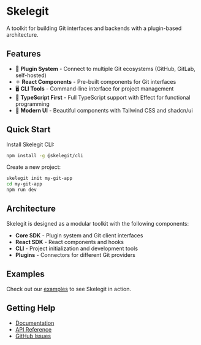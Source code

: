 # Skelegit

A toolkit for building Git interfaces and backends with a plugin-based architecture.

## Features

- 🔌 **Plugin System** - Connect to multiple Git ecosystems (GitHub, GitLab, self-hosted)
- ⚛️ **React Components** - Pre-built components for Git interfaces
- 🖥️ **CLI Tools** - Command-line interface for project management
- 🎯 **TypeScript First** - Full TypeScript support with Effect for functional programming
- 🎨 **Modern UI** - Beautiful components with Tailwind CSS and shadcn/ui

## Quick Start

Install Skelegit CLI:

```bash
npm install -g @skelegit/cli
```

Create a new project:

```bash
skelegit init my-git-app
cd my-git-app
npm run dev
```

## Architecture

Skelegit is designed as a modular toolkit with the following components:

- **Core SDK** - Plugin system and Git client interfaces
- **React SDK** - React components and hooks
- **CLI** - Project initialization and development tools
- **Plugins** - Connectors for different Git providers

## Examples

Check out our [examples](/examples/) to see Skelegit in action.

## Getting Help

- [Documentation](/guide/)
- [API Reference](/api/)
- [GitHub Issues](https://github.com/kardeshev/skelegit/issues)
